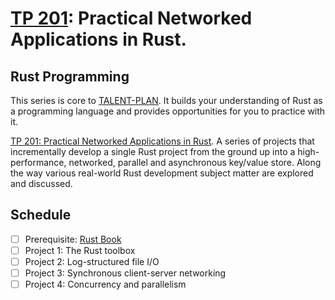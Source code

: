 # [TP 201](https://github.com/pingcap/talent-plan/blob/master/courses/rust/README.md): Practical Networked Applications in Rust.

## Rust Programming

This series is core to [TALENT-PLAN](https://github.com/pingcap/talent-plan). It builds your understanding of Rust as a programming language and provides opportunities for you to practice with it.

[TP 201: Practical Networked Applications in Rust](https://github.com/pingcap/talent-plan/blob/master/courses/rust/README.md). A series of projects that incrementally develop a single Rust project from the ground up into a high-performance, networked, parallel and asynchronous key/value store. Along the way various real-world Rust development subject matter are explored and discussed.

## Schedule
- [ ] Prerequisite: [Rust Book](https://doc.rust-lang.org/book/)
- [ ] Project 1: The Rust toolbox
- [ ] Project 2: Log-structured file I/O
- [ ] Project 3: Synchronous client-server networking
- [ ] Project 4: Concurrency and parallelism
